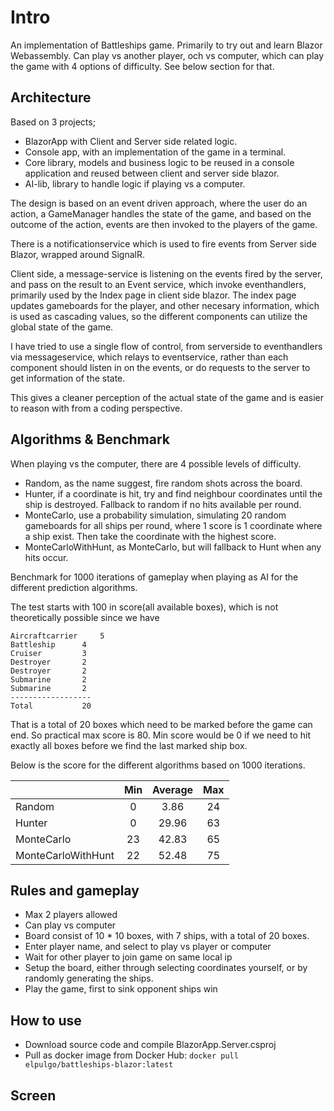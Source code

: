 # Intro
An implementation of Battleships game. Primarily to try out and learn Blazor Webassembly.
Can play vs another player, och vs computer, which can play the game with 4 options of difficulty.
See below section for that. 

## Architecture
Based on 3 projects;
+ BlazorApp with Client and Server side related logic.
+ Console app, with an implementation of the game in a terminal.
+ Core library, models and business logic to be reused in a console application and reused between
client and server side blazor.
+ AI-lib, library to handle logic if playing vs a computer.

The design is based on an event driven approach, where the user do an action, a GameManager handles
the state of the game, and based on the outcome of the action, events are then invoked to the players of the game.

There is a notificationservice which is used to fire events from Server side Blazor, wrapped around SignalR.

Client side, a message-service is listening on the events fired by the server, and pass on the result to an Event service,
which invoke eventhandlers, primarily used by the Index page in client side blazor.
The index page updates gameboards for the player, and other necesary information, which is used as cascading values, so the different
components can utilize the global state of the game.

I have tried to use a single flow of control, from serverside to eventhandlers via messageservice, which relays to eventservice, rather
than each component should listen in on the events, or do requests to the server to get information of the state.

This gives a cleaner perception of the actual state of the game and is easier to reason with from a coding perspective.

## Algorithms & Benchmark

When playing vs the computer, there are 4 possible levels of difficulty.
- Random, as the name suggest, fire random shots across the board.
- Hunter, if a coordinate is hit, try and find neighbour coordinates until the ship is destroyed. Fallback to random if no hits available per round.
- MonteCarlo, use a probability simulation, simulating 20 random gameboards for all ships per round, where 1 score is 1 coordinate where a ship exist. Then take the coordinate with the highest score.
- MonteCarloWithHunt, as MonteCarlo, but will fallback to Hunt when any hits occur.

Benchmark for 1000 iterations of gameplay when playing as AI for the different prediction algorithms.

The test starts with 100 in score(all available boxes), which is not theoretically possible since we have 
```
Aircraftcarrier 	5
Battleship 	 	4
Cruiser		 	3
Destroyer	 	2
Destroyer	 	2
Submarine	 	2
Submarine	 	2
------------------
Total 			20
```

That is a total of 20 boxes which need to be marked before the game can end.
So practical max score is 80.
Min score would be 0 if we need to hit exactly all boxes before we find the last marked ship box.

Below is the score for the different algorithms based on 1000 iterations.

|           | Min                        | Average                 | Max                                        |
| --------- | :------------------------------------------:     | :----------------------:                 | :---------------------------:                            | 
| Random|0|3.86|24|
| Hunter|0|29.96|63|
| MonteCarlo|23|42.83|65|
| MonteCarloWithHunt|22|52.48|75|

## Rules and gameplay
+ Max 2 players allowed
+ Can play vs computer
+ Board consist of 10 * 10 boxes, with 7 ships, with a total of 20 boxes.
+ Enter player name, and select to play vs player or computer
+ Wait for other player to join game on same local ip
+ Setup the board, either through selecting coordinates yourself, or by randomly generating the ships.
+ Play the game, first to sink opponent ships win

## How to use
+ Download source code and compile BlazorApp.Server.csproj
+ Pull as docker image from Docker Hub: ```docker pull elpulgo/battleships-blazor:latest```

## Screen


